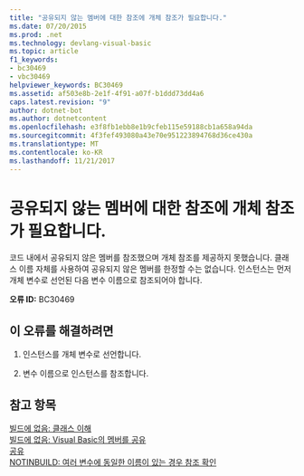```yaml
---
title: "공유되지 않는 멤버에 대한 참조에 개체 참조가 필요합니다."
ms.date: 07/20/2015
ms.prod: .net
ms.technology: devlang-visual-basic
ms.topic: article
f1_keywords:
- bc30469
- vbc30469
helpviewer_keywords: BC30469
ms.assetid: af503e8b-2e1f-4f91-a07f-b1ddd73dd4a6
caps.latest.revision: "9"
author: dotnet-bot
ms.author: dotnetcontent
ms.openlocfilehash: e3f8fb1ebb8e1b9cfeb115e59188cb1a658a94da
ms.sourcegitcommit: 4f3fef493080a43e70e951223894768d36ce430a
ms.translationtype: MT
ms.contentlocale: ko-KR
ms.lasthandoff: 11/21/2017
---
```

# <a name="reference-to-a-non-shared-member-requires-an-object-reference"></a>공유되지 않는 멤버에 대한 참조에 개체 참조가 필요합니다.
코드 내에서 공유되지 않은 멤버를 참조했으며 개체 참조를 제공하지 못했습니다. 클래스 이름 자체를 사용하여 공유되지 않은 멤버를 한정할 수는 없습니다. 인스턴스는 먼저 개체 변수로 선언된 다음 변수 이름으로 참조되어야 합니다.  
  
 **오류 ID:** BC30469  
  
## <a name="to-correct-this-error"></a>이 오류를 해결하려면  
  
1.  인스턴스를 개체 변수로 선언합니다.  
  
2.  변수 이름으로 인스턴스를 참조합니다.  
  
## <a name="see-also"></a>참고 항목  
 [빌드에 없음: 클래스 이해](http://msdn.microsoft.com/en-us/cc2355a2-cb98-4353-9440-736585aec46c)  
 [빌드에 없음: Visual Basic의 멤버를 공유](http://msdn.microsoft.com/en-us/dbc3783f-83a2-4225-995d-c2d6d025663d)  
 [공유](../../visual-basic/language-reference/modifiers/shared.md)  
 [NOTINBUILD: 여러 변수에 동일한 이름이 있는 경우 참조 확인](http://msdn.microsoft.com/en-us/9601e39f-1911-44e1-ace5-3f6e090408b9)
